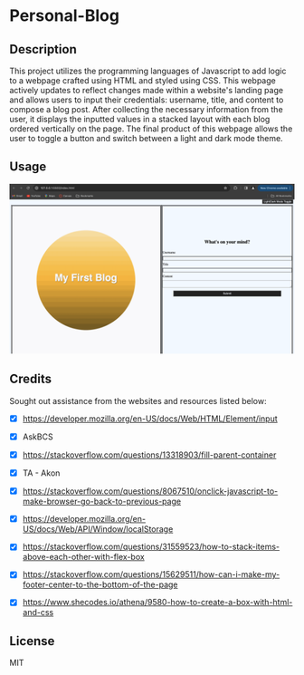 # Personal-Blog

## Description 
This project utilizes the programming languages of Javascript to add logic to a webpage crafted using HTML and styled using CSS. This webpage actively updates to reflect changes made within a website's landing page and allows users to input their credentials: username, title, and content to compose a blog post. After collecting the necessary information from the user, it displays the inputted values in a stacked layout with each blog ordered vertically on the page. The final product of this webpage allows the user to toggle a button and switch between a light and dark mode theme. 

## Usage
![alt text](image.png)

## Credits 
Sought out assistance from the websites and resources listed below: 
- [X] https://developer.mozilla.org/en-US/docs/Web/HTML/Element/input
- [X] AskBCS
- [X] https://stackoverflow.com/questions/13318903/fill-parent-container
- [X] TA - Akon 
- [X] https://stackoverflow.com/questions/8067510/onclick-javascript-to-make-browser-go-back-to-previous-page
- [X] https://developer.mozilla.org/en-US/docs/Web/API/Window/localStorage
- [X] https://stackoverflow.com/questions/31559523/how-to-stack-items-above-each-other-with-flex-box
- [X] https://stackoverflow.com/questions/15629511/how-can-i-make-my-footer-center-to-the-bottom-of-the-page
- [X] https://www.shecodes.io/athena/9580-how-to-create-a-box-with-html-and-css




## License 
MIT